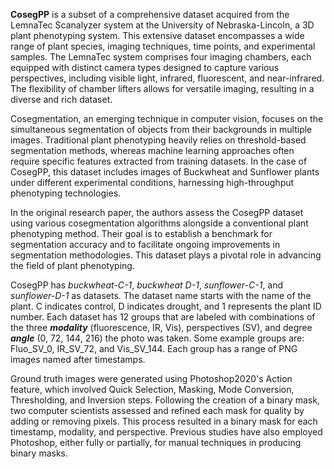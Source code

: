 **CosegPP** is a subset of a comprehensive dataset acquired from the LemnaTec Scanalyzer system at the University of Nebraska-Lincoln, a 3D plant phenotyping system. This extensive dataset encompasses a wide range of plant species, imaging techniques, time points, and experimental samples. The LemnaTec system comprises four imaging chambers, each equipped with distinct camera types designed to capture various perspectives, including visible light, infrared, fluorescent, and near-infrared. The flexibility of chamber lifters allows for versatile imaging, resulting in a diverse and rich dataset.

Cosegmentation, an emerging technique in computer vision, focuses on the simultaneous segmentation of objects from their backgrounds in multiple images. Traditional plant phenotyping heavily relies on threshold-based segmentation methods, whereas machine learning approaches often require specific features extracted from training datasets. In the case of CosegPP, this dataset includes images of Buckwheat and Sunflower plants under different experimental conditions, harnessing high-throughput phenotyping technologies.

In the original research paper, the authors assess the CosegPP dataset using various cosegmentation algorithms alongside a conventional plant phenotyping method. Their goal is to establish a benchmark for segmentation accuracy and to facilitate ongoing improvements in segmentation methodologies. This dataset plays a pivotal role in advancing the field of plant phenotyping.

CosegPP has *buckwheat-C-1*, *buckwheat D-1*, *sunflower-C-1*, and *sunflower-D-1* as datasets. The dataset name starts with the name of the plant. C indicates control, D indicates drought, and 1 represents the plant ID number. Each dataset has 12 groups that are labeled with combinations of the three ***modality*** (fluorescence, IR, Vis), perspectives (SV), and degree ***angle*** (0, 72, 144, 216) the photo was taken. Some example groups are: Fluo_SV_0, IR_SV_72, and Vis_SV_144. Each group has a range of PNG images named after timestamps.

Ground truth images were generated using Photoshop2020's Action feature, which involved Quick Selection, Masking, Mode Conversion, Thresholding, and Inversion steps. Following the creation of a binary mask, two computer scientists assessed and refined each mask for quality by adding or removing pixels. This process resulted in a binary mask for each timestamp, modality, and perspective. Previous studies have also employed Photoshop, either fully or partially, for manual techniques in producing binary masks.
